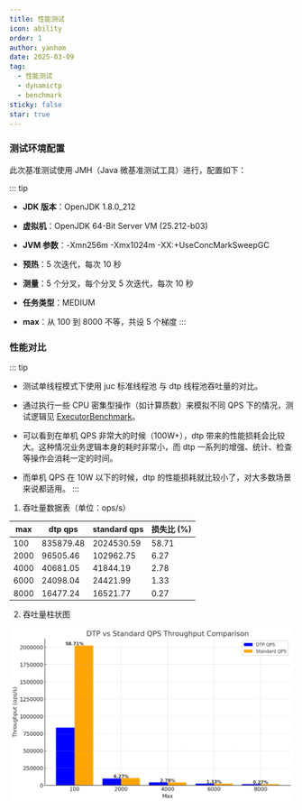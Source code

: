 ```yaml
---
title: 性能测试
icon: ability
order: 1
author: yanhom
date: 2025-03-09
tag:
  - 性能测试
  - dynamictp
  - benchmark
sticky: false
star: true
---
```


### 测试环境配置

此次基准测试使用 JMH（Java 微基准测试工具）进行，配置如下：

::: tip
- **JDK 版本**：OpenJDK 1.8.0_212

- **虚拟机**：OpenJDK 64-Bit Server VM (25.212-b03)

- **JVM 参数**：-Xmn256m -Xmx1024m -XX:+UseConcMarkSweepGC

- **预热**：5 次迭代，每次 10 秒

- **测量**：5 个分叉，每个分叉 5 次迭代，每次 10 秒

- **任务类型**：MEDIUM

- **max**：从 100 到 8000 不等，共设 5 个梯度
:::

### 性能对比

::: tip
- 测试单线程模式下使用 juc 标准线程池 与 dtp 线程池吞吐量的对比。

- 通过执行一些 CPU 密集型操作（如计算质数）来模拟不同 QPS 下的情况，测试逻辑见 [ExecutorBenchmark](https://github.com/dromara/dynamic-tp/blob/master/benchmark/src/main/java/org/dromara/dynamictp/benchmark/ExecutorBenchmark.java)。

- 可以看到在单机 QPS 非常大的时候（100W+），dtp 带来的性能损耗会比较大。这种情况业务逻辑本身的耗时非常小，而 dtp 一系列的增强、统计、检查等操作会消耗一定的时间。

- 而单机 QPS 在 10W 以下的时候，dtp 的性能损耗就比较小了，对大多数场景来说都适用。
:::

1. 吞吐量数据表（单位：ops/s）

| max  | dtp qps   | standard qps | 损失比 (%) |
|------|-----------|--------------|------------|
| 100  | 835879.48 | 2024530.59   | 58.71      |
| 2000 | 96505.46  | 102962.75    | 6.27       |
| 4000 | 40681.05  | 41844.19     | 2.78       |
| 6000 | 24098.04  | 24421.99     | 1.33       |
| 8000 | 16477.24  | 16521.77     | 0.27       |

2. 吞吐量柱状图

<img src="/images/dynamictp/benchmark.png">
